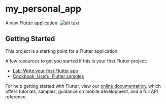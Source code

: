 # my_personal_app

A new Flutter application.
![alt text](https://github.com/Shubham-Narkhede/my_personal_app/blob/master/Screenshot_2020-01-23-10-09-41-108_com.example.my_personal_app.jpg)


## Getting Started

This project is a starting point for a Flutter application.

A few resources to get you started if this is your first Flutter project:

- [Lab: Write your first Flutter app](https://flutter.dev/docs/get-started/codelab)
- [Cookbook: Useful Flutter samples](https://flutter.dev/docs/cookbook)

For help getting started with Flutter, view our
[online documentation](https://flutter.dev/docs), which offers tutorials,
samples, guidance on mobile development, and a full API reference.
